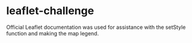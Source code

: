 # leaflet-challenge

Official Leaflet documentation was used for assistance with the setStyle function and making the map legend.
